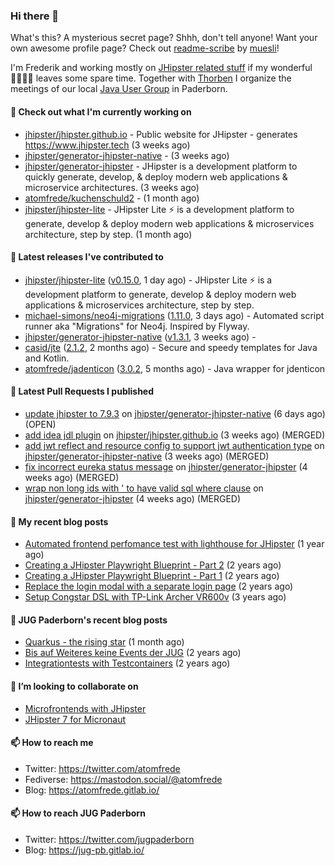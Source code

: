 ### Hi there 👋

What's this? A mysterious secret page? Shhh, don't tell anyone!
Want your own awesome profile page? Check out [readme-scribe](https://github.com/muesli/readme-scribe) by [muesli](https://github.com/muesli)!

I'm Frederik and working mostly on [JHipster related stuff](https://github.com/jhipster/) if my wonderful 👨‍👩‍👧‍👦 leaves some spare time.
Together with [Thorben](https://github.com/thjanssen) I organize the meetings of our local [Java User Group](https://github.com/jugpaderborn) in Paderborn.

#### 👷 Check out what I'm currently working on

- [jhipster/jhipster.github.io](https://github.com/jhipster/jhipster.github.io) - Public website for JHipster - generates https://www.jhipster.tech (3 weeks ago)
- [jhipster/generator-jhipster-native](https://github.com/jhipster/generator-jhipster-native) -  (3 weeks ago)
- [jhipster/generator-jhipster](https://github.com/jhipster/generator-jhipster) - JHipster is a development platform to quickly generate, develop, &amp; deploy modern web applications &amp; microservice architectures. (3 weeks ago)
- [atomfrede/kuchenschuld2](https://github.com/atomfrede/kuchenschuld2) -  (1 month ago)
- [jhipster/jhipster-lite](https://github.com/jhipster/jhipster-lite) - JHipster Lite ⚡ is a development platform to generate, develop &amp; deploy modern web applications &amp; microservices architecture, step by step. (1 month ago)

#### 🔭 Latest releases I've contributed to

- [jhipster/jhipster-lite](https://github.com/jhipster/jhipster-lite) ([v0.15.0](https://github.com/jhipster/jhipster-lite/releases/tag/v0.15.0), 1 day ago) - JHipster Lite ⚡ is a development platform to generate, develop &amp; deploy modern web applications &amp; microservices architecture, step by step.
- [michael-simons/neo4j-migrations](https://github.com/michael-simons/neo4j-migrations) ([1.11.0](https://github.com/michael-simons/neo4j-migrations/releases/tag/1.11.0), 3 days ago) - Automated script runner aka &#34;Migrations&#34; for Neo4j. Inspired by Flyway.
- [jhipster/generator-jhipster-native](https://github.com/jhipster/generator-jhipster-native) ([v1.3.1](https://github.com/jhipster/generator-jhipster-native/releases/tag/v1.3.1), 3 weeks ago) - 
- [casid/jte](https://github.com/casid/jte) ([2.1.2](https://github.com/casid/jte/releases/tag/2.1.2), 2 months ago) - Secure and speedy templates for Java and Kotlin.
- [atomfrede/jadenticon](https://github.com/atomfrede/jadenticon) ([3.0.2](https://github.com/atomfrede/jadenticon/releases/tag/3.0.2), 5 months ago) - Java wrapper for jdenticon

#### 🔨 Latest Pull Requests I published

- [update jhipster to 7.9.3](https://github.com/jhipster/generator-jhipster-native/pull/65) on [jhipster/generator-jhipster-native](https://github.com/jhipster/generator-jhipster-native) (6 days ago) (OPEN)
- [add idea jdl plugin](https://github.com/jhipster/jhipster.github.io/pull/1226) on [jhipster/jhipster.github.io](https://github.com/jhipster/jhipster.github.io) (3 weeks ago) (MERGED)
- [add jwt reflect and resource config to support jwt authentication type](https://github.com/jhipster/generator-jhipster-native/pull/59) on [jhipster/generator-jhipster-native](https://github.com/jhipster/generator-jhipster-native) (3 weeks ago) (MERGED)
- [fix incorrect eureka status message](https://github.com/jhipster/generator-jhipster/pull/19465) on [jhipster/generator-jhipster](https://github.com/jhipster/generator-jhipster) (4 weeks ago) (MERGED)
- [wrap non long ids with &#39; to have valid sql where clause](https://github.com/jhipster/generator-jhipster/pull/19463) on [jhipster/generator-jhipster](https://github.com/jhipster/generator-jhipster) (4 weeks ago) (MERGED)

#### 📜 My recent blog posts

- [Automated frontend perfomance test with lighthouse for JHipster](https://atomfrede.gitlab.io/2021/04/automated-frontend-perfomance-test-with-lighthouse-for-jhipster/) (1 year ago)
- [Creating a JHipster Playwright Blueprint - Part 2](https://atomfrede.gitlab.io/2021/03/creating-a-jhipster-playwright-blueprint-part-2/) (2 years ago)
- [Creating a JHipster Playwright Blueprint - Part 1](https://atomfrede.gitlab.io/2021/03/creating-a-jhipster-playwright-blueprint-part-1/) (2 years ago)
- [Replace the login modal with a separate login page](https://atomfrede.gitlab.io/2019/11/replace-the-login-modal-with-a-separate-login-page/) (2 years ago)
- [Setup Congstar DSL with TP-Link Archer VR600v](https://atomfrede.gitlab.io/2019/08/setup-congstar-dsl-with-tp-link-archer-vr600v/) (3 years ago)

#### 📜 JUG Paderborn's recent blog posts

- [Quarkus - the rising star](https://jug-pb.gitlab.io/blog/2022/quarkus-rising-star.html) (1 month ago)
- [Bis auf Weiteres keine Events der JUG](https://jug-pb.gitlab.io/blog/2020/covid-19.html) (2 years ago)
- [Integrationtests with Testcontainers](https://jug-pb.gitlab.io/blog/2020/integrationtests-with-testcontainers.html) (2 years ago)

#### 👯 I’m looking to collaborate on

- [Microfrontends with JHipster](https://github.com/jhipster/generator-jhipster/issues/10189)
- [JHipster 7 for Micronaut](https://github.com/jhipster/generator-jhipster-micronaut/issues/250)

#### 📫 How to reach me

- Twitter: https://twitter.com/atomfrede
- Fediverse: https://mastodon.social/@atomfrede
- Blog: https://atomfrede.gitlab.io/

#### 📫 How to reach JUG Paderborn

- Twitter: https://twitter.com/jugpaderborn
- Blog: https://jug-pb.gitlab.io/
